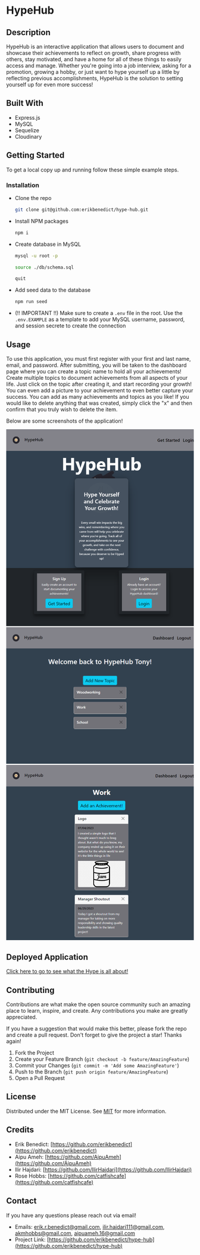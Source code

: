# HypeHub

## Description

HypeHub is an interactive application that allows users to document and showcase their achievements to reflect on growth, share progress with others, stay motivated, and have a home for all of these things to easily access and manage. Whether you're going into a job interview, asking for a promotion, growing a hobby, or just want to hype yourself up a little by reflecting previous accomplishments, HypeHub is the solution to setting yourself up for even more success!

## Built With

- Express.js
- MySQL
- Sequelize
- Cloudinary

## Getting Started

To get a local copy up and running follow these simple example steps.

### Installation

- Clone the repo
  ```sh
  git clone git@github.com:erikbenedict/hype-hub.git
  ```
- Install NPM packages
  ```sh
  npm i
  ```
- Create database in MySQL
  ```sh
  mysql -u root -p
  ```
  ```sh
  source ./db/schema.sql
  ```
  ```sh
  quit
  ```
- Add seed data to the database
  ```sh
  npm run seed
  ```
- (!! IMPORTANT !!) Make sure to create a `.env` file in the root. Use the `.env.EXAMPLE` as a template to add your MySQL username, password, and session secrete to create the connection

## Usage

To use this application, you must first register with your first and last name, email, and password. After submitting, you will be taken to the dashboard page where you can create a topic name to hold all your achievements! Create multiple topics to document achievements from all aspects of your life. Just click on the topic after creating it, and start recording your growth! You can even add a picture to your achievement to even better capture your success. You can add as many achievements and topics as you like! If you would like to delete anything that was created, simply click the "x" and then confirm that you truly wish to delete the item.

Below are some screenshots of the application!

![alt text](./public/images/screenshot1.png)
![alt text](./public/images/screenshot2.png)
![alt text](./public/images/screenshot3.png)

## Deployed Application

[Click here to go to see what the Hype is all about!](https://achieved-it-a7cfbbbfd1a9.herokuapp.com/)

## Contributing

Contributions are what make the open source community such an amazing place to learn, inspire, and create. Any contributions you make are greatly appreciated.

If you have a suggestion that would make this better, please fork the repo and create a pull request. Don't forget to give the project a star! Thanks again!

1. Fork the Project
2. Create your Feature Branch (`git checkout -b feature/AmazingFeature`)
3. Commit your Changes (`git commit -m 'Add some AmazingFeature'`)
4. Push to the Branch (`git push origin feature/AmazingFeature`)
5. Open a Pull Request

## License

Distributed under the MIT License. See [MIT](https://choosealicense.com/licenses/mit/) for more information.

## Credits

- Erik Benedict: [https://github.com/erikbenedict](https://github.com/erikbenedict)
- Aipu Ameh: [https://github.com/AipuAmeh](https://github.com/AipuAmeh)
- Ilir Hajdari: [https://github.com/IlirHajdari](https://github.com/IlirHajdari)
- Rose Hobbs: [https://github.com/catfishcafe](https://github.com/catfishcafe)

## Contact

If you have any questions please reach out via email!

- Emails: erik.r.benedict@gmail.com, ilir.hajdari111@gmail.com, akmhobbs@gmail.com, aipuameh.16@gmail.com
- Project Link: [https://github.com/erikbenedict/hype-hub](https://github.com/erikbenedict/hype-hub)
